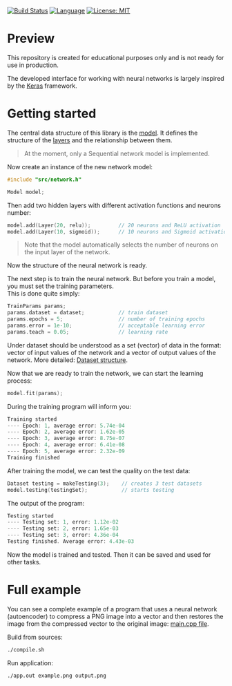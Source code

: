 [![Build Status](https://travis-ci.com/rugleb/neural-network.svg?branch=master)](https://travis-ci.com/rugleb/neural-network)
[![Language](https://img.shields.io/badge/Lang-C++11-green.svg)]()
[![License: MIT](https://img.shields.io/badge/License-MIT-yellow.svg)](https://opensource.org/licenses/MIT)

# Preview

This repository is created for educational purposes only and is not ready for use in production.

The developed interface for working with neural networks is largely inspired by the [Keras](https://keras.io) framework.

# Getting started

The central data structure of this library is the [model](https://github.com/rugleb/neural-network/blob/8812e1cc41e8854e301d86987b03c69e2ef1cb5d/src/network.h#L108).
It defines the structure of the [layers](https://github.com/rugleb/neural-network/blob/8812e1cc41e8854e301d86987b03c69e2ef1cb5d/src/network.h#L45) and the relationship between them.

> At the moment, only a Sequential network model is implemented.

Now create an instance of the new network model:

```C++
#include "src/network.h"

Model model;
```

Then add two hidden layers with different activation functions and neurons number:

```C++
model.add(Layer(20, relu));         // 20 neurons and ReLU activation
model.add(Layer(10, sigmoid));      // 10 neurons and Sigmoid activation
```

> Note that the model automatically selects the number of neurons on the input layer of the network.

Now the structure of the neural network is ready.

The next step is to train the neural network.
But before you train a model, you must set the training parameters.  
This is done quite simply:

```C++
TrainParams params;
params.dataset = dataset;           // train dataset
params.epochs = 5;                  // number of training epochs
params.error = 1e-10;               // acceptable learning error
params.teach = 0.05;                // learning rate
```

Under dataset should be understood as a set (vector) of data in the format:
vector of input values of the network and a vector of output values of the network. 
More detailed: [Dataset structure](https://github.com/rugleb/neural-network/blob/b5dbe3ab3a37ac44db6a1044407c7903d623bdb0/src/network.h#L92).

Now that we are ready to train the network, we can start the learning process:

```C++
model.fit(params);
```

During the training program will inform you:

```C++
Training started
---- Epoch: 1, average error: 5.74e-04
---- Epoch: 2, average error: 1.62e-05
---- Epoch: 3, average error: 8.75e-07
---- Epoch: 4, average error: 6.41e-08
---- Epoch: 5, average error: 2.32e-09
Training finished
```

After training the model, we can test the quality on the test data:

```C++
Dataset testing = makeTesting(3);    // creates 3 test datasets
model.testing(testingSet);           // starts testing
```

The output of the program:

```C++
Testing started
---- Testing set: 1, error: 1.12e-02
---- Testing set: 2, error: 1.65e-03
---- Testing set: 3, error: 4.36e-04
Testing finished. Average error: 4.43e-03
```

Now the model is trained and tested.
Then it can be saved and used for other tasks.

# Full example

You can see a complete example of a program that uses a neural network (autoencoder) to compress a PNG image
into a vector and then restores the image from the compressed vector to the original image: [main.cpp file](https://github.com/rugleb/neural-network/blob/master/main.cpp).

Build from sources:

```bash
./compile.sh
```

Run application:
```bash
./app.out example.png output.png
```

